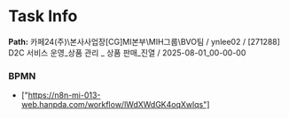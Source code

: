 # Task Info

**Path:** 카페24(주)\본사사업장\[CG]MI본부\MIH그룹\BVO팀 / ynlee02 / [271288] D2C 서비스 운영_상품 관리 _ 상품 판매_진열 / 2025-08-01_00-00-00

### BPMN
- ["https://n8n-mi-013-web.hanpda.com/workflow/lWdXWdGK4oqXwlqs"]

